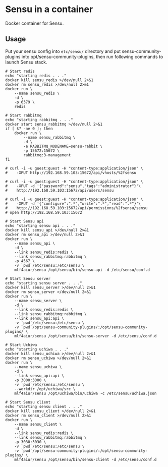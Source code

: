Sensu in a container
====================

Docker container for Sensu.

Usage
-----

Put your sensu config into `etc/sensu/` directory and put sensu-community-plugins into opt/sensu-community-plugins, then run following commands to launch Sensu stack.

    # Start redis
    echo "starting redis . . ."
    docker kill sensu_redis >/dev/null 2>&1
    docker rm sensu_redis >/dev/null 2>&1
    docker run \
        --name sensu_redis \
        -d \
        -p 6379 \
        redis

    # Start rabbitmq
    echo "starting rabbitmq . . ."
    docker start sensu_rabbitmq >/dev/null 2>&1
    if [ $? -ne 0 ]; then
        docker run \
            --name sensu_rabbitmq \
            -d \
            -e RABBITMQ_NODENAME=sensu-rabbit \
            -p 15672:15672 \
            rabbitmq:3-management
    fi

    # curl -i -u guest:guest -H "content-type:application/json" \
    #    -XPUT http://192.168.59.103:15672/api/vhosts/%2fsensu

    # curl -i -u guest:guest -H "content-type:application/json" \
    #    -XPUT -d '{"password":"sensu","tags":"administrator"}'\
    #    http://192.168.59.103:15672/api/users/sensu

    # curl -i -u guest:guest -H "content-type:application/json" \
    #    -XPUT -d '{"configure":".*","write":".*","read":".*"}'\
    #    http://192.168.59.103:15672/api/permissions/%2fsensu/sensu
    # open http://192.168.59.103:15672

    # Start Sensu api
    echo "starting sensu api . . ."
    docker kill sensu_api >/dev/null 2>&1
    docker rm sensu_api >/dev/null 2>&1
    docker run \
        --name sensu_api \
        -d \
        --link sensu_redis:redis \
        --link sensu_rabbitmq:rabbitmq \
        -p 4567 \
        -v `pwd`/etc/sensu:/etc/sensu \
        mlf4aiur/sensu /opt/sensu/bin/sensu-api -d /etc/sensu/conf.d

    # Start Sensu server
    echo "starting sensu server . . ."
    docker kill sensu_server >/dev/null 2>&1
    docker rm sensu_server >/dev/null 2>&1
    docker run \
        --name sensu_server \
        -d \
        --link sensu_redis:redis \
        --link sensu_rabbitmq:rabbitmq \
        --link sensu_api:api \
        -v `pwd`/etc/sensu:/etc/sensu \
        -v `pwd`/opt/sensu-community-plugins/:/opt/sensu-community-plugins/ \
        mlf4aiur/sensu /opt/sensu/bin/sensu-server -d /etc/sensu/conf.d

    # Start Uchiwa
    echo "starting uchiwa . . ."
    docker kill sensu_uchiwa >/dev/null 2>&1
    docker rm sensu_uchiwa >/dev/null 2>&1
    docker run \
        --name sensu_uchiwa \
        -d \
        --link sensu_api:api \
        -p 3000:3000 \
        -v `pwd`/etc/sensu:/etc/sensu \
        --workdir /opt/uchiwa/src \
        mlf4aiur/sensu /opt/uchiwa/bin/uchiwa -c /etc/sensu/uchiwa.json

    # Start Sensu client
    echo "starting sensu client . . ."
    docker kill sensu_client >/dev/null 2>&1
    docker rm sensu_client >/dev/null 2>&1
    docker run \
        --name sensu_client \
        -d \
        --link sensu_redis:redis \
        --link sensu_rabbitmq:rabbitmq \
        -p 3030:3030 \
        -v `pwd`/etc/sensu:/etc/sensu \
        -v `pwd`/opt/sensu-community-plugins/:/opt/sensu-community-plugins/ \
        mlf4aiur/sensu /opt/sensu/bin/sensu-client -d /etc/sensu/conf.d
